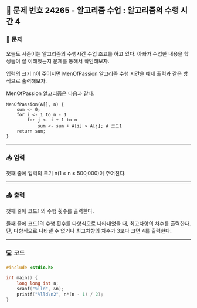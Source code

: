 ## 📝 문제 번호 24265 - 알고리즘 수업 : 알고리즘의 수행 시간 4  

### 📌 문제
오늘도 서준이는 알고리즘의 수행시간 수업 조교를 하고 있다. 아빠가 수업한 내용을 학생들이 잘 이해했는지 문제를 통해서 확인해보자.

입력의 크기 n이 주어지면 MenOfPassion 알고리즘 수행 시간을 예제 출력과 같은 방식으로 출력해보자.

MenOfPassion 알고리즘은 다음과 같다.
```
MenOfPassion(A[], n) {
    sum <- 0;
    for i <- 1 to n - 1
        for j <- i + 1 to n
            sum <- sum + A[i] × A[j]; # 코드1
    return sum;
}
```

---

### 📥 입력
첫째 줄에 입력의 크기 n(1 ≤ n ≤ 500,000)이 주어진다.

---

### 📤 출력
첫째 줄에 코드1 의 수행 횟수를 출력한다.

둘째 줄에 코드1의 수행 횟수를 다항식으로 나타내었을 때, 최고차항의 차수를 출력한다. 단, 다항식으로 나타낼 수 없거나 최고차항의 차수가 3보다 크면 4를 출력한다.

---

### 💻 코드
```c
#include <stdio.h>

int main() {
	long long int n;
	scanf("%lld", &n);
	printf("%lld\n2", n*(n - 1) / 2);
}
```
